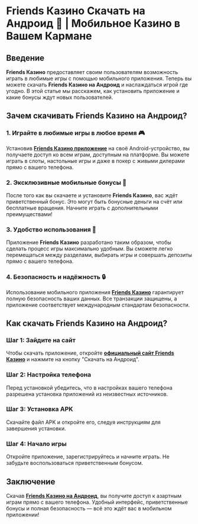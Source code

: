 # Friends Казино Скачать на Андроид 📱 | Мобильное Казино в Вашем Кармане

## Введение

**Friends Казино** предоставляет своим пользователям возможность играть в любимые игры с помощью мобильного приложения. Теперь вы можете скачать **Friends Казино на Андроид** и наслаждаться игрой где угодно. В этой статье мы расскажем, как установить приложение и какие бонусы ждут новых пользователей.

## Зачем скачивать Friends Казино на Андроид?

### 1. Играйте в любимые игры в любое время 🎮

Установив **[Friends Казино приложение](https://gofriends.run/linkb2)** на своё Android-устройство, вы получаете доступ ко всем играм, доступным на платформе. Вы можете играть в слоты, настольные игры и даже в покер с живыми дилерами прямо с вашего телефона.

### 2. Эксклюзивные мобильные бонусы 🎁

После того как вы скачаете и установите **Friends Казино**, вас ждёт приветственный бонус. Это могут быть бонусные деньги на счёт или бесплатные вращения. Начните играть с дополнительными преимуществами!

### 3. Удобство использования 📲

Приложение **Friends Казино** разработано таким образом, чтобы сделать процесс игры максимально удобным. Вы сможете легко перемещаться между разделами, выбирать игры и совершать депозиты прямо с вашего телефона.

### 4. Безопасность и надёжность 🔒

Использование мобильного приложения **[Friends Казино](https://gofriends.run/linkb2)** гарантирует полную безопасность ваших данных. Все транзакции защищены, а приложение соответствует международным стандартам безопасности.

## Как скачать Friends Казино на Андроид?

### Шаг 1: Зайдите на сайт

Чтобы скачать приложение, откройте **[официальный сайт Friends Казино](https://gofriends.run/linkb2)** и нажмите на кнопку "Скачать на Андроид".

### Шаг 2: Настройка телефона

Перед установкой убедитесь, что в настройках вашего телефона разрешена установка приложений из неизвестных источников.

### Шаг 3: Установка APK

Скачайте файл APK и откройте его, следуя инструкциям для завершения установки.

### Шаг 4: Начало игры

Откройте приложение, зарегистрируйтесь и начните играть. Не забудьте воспользоваться приветственным бонусом.

## Заключение

Скачав **[Friends Казино на Андроид](https://gofriends.run/linkb2)**, вы получите доступ к азартным играм прямо с вашего телефона. Удобный интерфейс, приветственные бонусы и полная безопасность — всё это ждёт вас в мобильном приложении!
